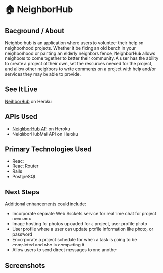 # :house:	**NeighborHub**

## Bacground / About  
Neighborhub is an application where users to volunteer their help on neighborhood projects. Whether it be fixing an old bench in your neighborhood or painting an elderly neighbors fence, NeighborHub allows neighbors to come together to better their community. A user has the ability to create a project of their own, set the resources needed for the project, and allow other neighbors to write comments on a project with help and/or services they may be able to provide.

## See It Live  
[NeihborHub](https://neighborhood-kickstarter.herokuapp.com/) on Heroku  

## APIs Used  
* [NeighborHub API](https://guarded-garden-68388.herokuapp.com/) on Heroku  
* [NeighborHubMail API](https://shrieking-chupacabra-95509.herokuapp.com/api/v1/) on Heroku  

## Primary Technologies Used  
* React  
* React Router  
* Rails 
* PostgreSQL  
  
## Next Steps  
Additional enhancements could include:  
* Incorporate separate Web Sockets service for real time chat for project members  
* Image hosting for photos uploaded for a project, user profile photo
* User profile where a user can update profile information like photo, or password
* Encorporate a project schedule for when a task is going to be completed and who is completing it
* Allow users to send direct messages to one another  

## Screenshots  
